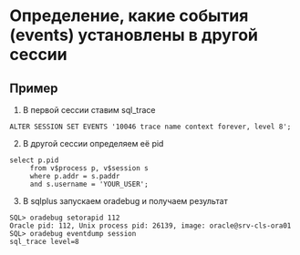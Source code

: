 # Определение, какие события (events) установлены в другой сессии


## Пример

1. В первой сессии ставим sql_trace
```
ALTER SESSION SET EVENTS '10046 trace name context forever, level 8';
```

2. В другой сессии определяем её pid
```
select p.pid
     from v$process p, v$session s 
     where p.addr = s.paddr
     and s.username = 'YOUR_USER';
```

3. В sqlplus запускаем oradebug и получаем результат
```
SQL> oradebug setorapid 112
Oracle pid: 112, Unix process pid: 26139, image: oracle@srv-cls-ora01
SQL> oradebug eventdump session
sql_trace level=8
```
